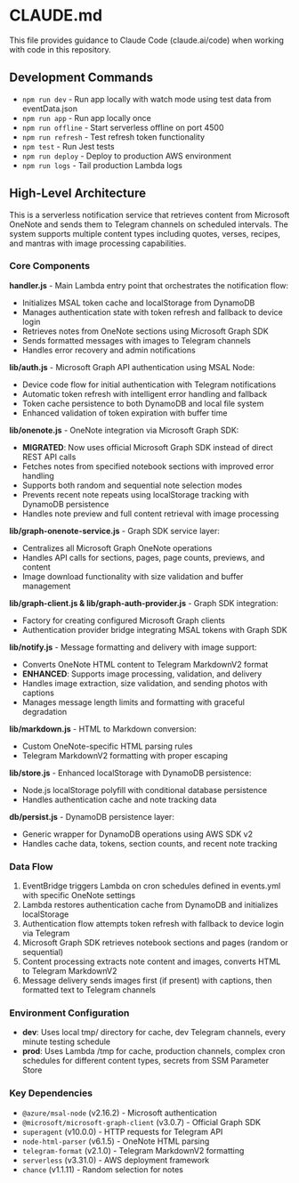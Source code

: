 # CLAUDE.md

This file provides guidance to Claude Code (claude.ai/code) when working with code in this repository.

## Development Commands

- `npm run dev` - Run app locally with watch mode using test data from eventData.json
- `npm run app` - Run app locally once
- `npm run offline` - Start serverless offline on port 4500
- `npm run refresh` - Test refresh token functionality
- `npm test` - Run Jest tests
- `npm run deploy` - Deploy to production AWS environment
- `npm run logs` - Tail production Lambda logs

## High-Level Architecture

This is a serverless notification service that retrieves content from Microsoft OneNote and sends them to Telegram channels on scheduled intervals. The system supports multiple content types including quotes, verses, recipes, and mantras with image processing capabilities.

### Core Components

**handler.js** - Main Lambda entry point that orchestrates the notification flow:
- Initializes MSAL token cache and localStorage from DynamoDB
- Manages authentication state with token refresh and fallback to device login
- Retrieves notes from OneNote sections using Microsoft Graph SDK
- Sends formatted messages with images to Telegram channels
- Handles error recovery and admin notifications

**lib/auth.js** - Microsoft Graph API authentication using MSAL Node:
- Device code flow for initial authentication with Telegram notifications
- Automatic token refresh with intelligent error handling and fallback
- Token cache persistence to both DynamoDB and local file system
- Enhanced validation of token expiration with buffer time

**lib/onenote.js** - OneNote integration via Microsoft Graph SDK:
- **MIGRATED**: Now uses official Microsoft Graph SDK instead of direct REST API calls
- Fetches notes from specified notebook sections with improved error handling
- Supports both random and sequential note selection modes
- Prevents recent note repeats using localStorage tracking with DynamoDB persistence
- Handles note preview and full content retrieval with image processing

**lib/graph-onenote-service.js** - Graph SDK service layer:
- Centralizes all Microsoft Graph OneNote operations
- Handles API calls for sections, pages, page counts, previews, and content
- Image download functionality with size validation and buffer management

**lib/graph-client.js & lib/graph-auth-provider.js** - Graph SDK integration:
- Factory for creating configured Microsoft Graph clients
- Authentication provider bridge integrating MSAL tokens with Graph SDK

**lib/notify.js** - Message formatting and delivery with image support:
- Converts OneNote HTML content to Telegram MarkdownV2 format
- **ENHANCED**: Supports image processing, validation, and delivery
- Handles image extraction, size validation, and sending photos with captions
- Manages message length limits and formatting with graceful degradation

**lib/markdown.js** - HTML to Markdown conversion:
- Custom OneNote-specific HTML parsing rules
- Telegram MarkdownV2 formatting with proper escaping

**lib/store.js** - Enhanced localStorage with DynamoDB persistence:
- Node.js localStorage polyfill with conditional database persistence
- Handles authentication cache and note tracking data

**db/persist.js** - DynamoDB persistence layer:
- Generic wrapper for DynamoDB operations using AWS SDK v2
- Handles cache data, tokens, section counts, and recent note tracking

### Data Flow

1. EventBridge triggers Lambda on cron schedules defined in events.yml with specific OneNote settings
2. Lambda restores authentication cache from DynamoDB and initializes localStorage
3. Authentication flow attempts token refresh with fallback to device login via Telegram
4. Microsoft Graph SDK retrieves notebook sections and pages (random or sequential)
5. Content processing extracts note content and images, converts HTML to Telegram MarkdownV2
6. Message delivery sends images first (if present) with captions, then formatted text to Telegram channels

### Environment Configuration

- **dev**: Uses local tmp/ directory for cache, dev Telegram channels, every minute testing schedule
- **prod**: Uses Lambda /tmp for cache, production channels, complex cron schedules for different content types, secrets from SSM Parameter Store

### Key Dependencies

- `@azure/msal-node` (v2.16.2) - Microsoft authentication
- `@microsoft/microsoft-graph-client` (v3.0.7) - Official Graph SDK
- `superagent` (v10.0.0) - HTTP requests for Telegram API  
- `node-html-parser` (v6.1.5) - OneNote HTML parsing
- `telegram-format` (v2.1.0) - Telegram MarkdownV2 formatting
- `serverless` (v3.31.0) - AWS deployment framework
- `chance` (v1.1.11) - Random selection for notes